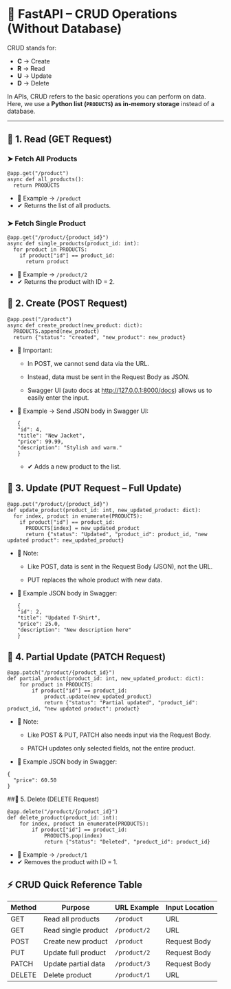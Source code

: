 # 📘 FastAPI – CRUD Operations (Without Database)

CRUD stands for:
- **C** → Create  
- **R** → Read  
- **U** → Update  
- **D** → Delete  

In APIs, CRUD refers to the basic operations you can perform on data.  
Here, we use a **Python list (`PRODUCTS`) as in-memory storage** instead of a database.  

---

## 🔹 1. Read (GET Request)

### ➤ Fetch All Products
```
@app.get("/product")
async def all_products():
  return PRODUCTS
```
* 📌 Example → `/product`
* ✔ Returns the list of all products.

### ➤ Fetch Single Product
```
@app.get("/product/{product_id}")
async def single_products(product_id: int):
  for product in PRODUCTS:
    if product["id"] == product_id:
      return product
```
* 📌 Example → `/product/2`
* ✔ Returns the product with ID = 2.

## 🔹 2. Create (POST Request)
```
@app.post("/product")
async def create_product(new_product: dict):
  PRODUCTS.append(new_product)
  return {"status": "created", "new_product": new_product}
```
* 📌 Important:

    * In POST, we cannot send data via the URL.

    * Instead, data must be sent in the Request Body as JSON.

    * Swagger UI (auto docs at http://127.0.0.1:8000/docs)  allows us to easily enter the input.

* 📌 Example → Send JSON body in Swagger UI:

    ```
    {
    "id": 4,
    "title": "New Jacket",
    "price": 99.99,
    "description": "Stylish and warm."
    }
    ```
    * ✔ Adds a new product to the list.

## 🔹 3. Update (PUT Request – Full Update)
```
@app.put("/product/{product_id}")
def update_product(product_id: int, new_updated_product: dict):
  for index, product in enumerate(PRODUCTS):
    if product["id"] == product_id:
      PRODUCTS[index] = new_updated_product
      return {"status": "Updated", "product_id": product_id, "new updated product": new_updated_product}
```
* 📌 Note:

    * Like POST, data is sent in the Request Body (JSON), not the URL.

    * PUT replaces the whole product with new data.

* 📌 Example JSON body in Swagger:

    ```
    {
    "id": 2,
    "title": "Updated T-Shirt",
    "price": 25.0,
    "description": "New description here"
    }
    ```
## 🔹 4. Partial Update (PATCH Request)
```
@app.patch("/product/{product_id}")
def partial_product(product_id: int, new_updated_product: dict):
    for product in PRODUCTS:
        if product["id"] == product_id:
            product.update(new_updated_product)
            return {"status": "Partial updated", "product_id": product_id, "new updated product": product}
```
* 📌 Note:

   *  Like POST & PUT, PATCH also needs input via the Request Body.

    * PATCH updates only selected fields, not the entire product.

* 📌 Example JSON body in Swagger:

```
{
  "price": 60.50
}
```
##🔹 5. Delete (DELETE Request)
```
@app.delete("/product/{product_id}")
def delete_product(product_id: int):
    for index, product in enumerate(PRODUCTS):
        if product["id"] == product_id:
            PRODUCTS.pop(index)
            return {"status": "Deleted", "product_id": product_id}
```
* 📌 Example → `/product/1`
* ✔ Removes the product with ID = 1.

## ⚡ CRUD Quick Reference Table

| Method  | Purpose              | URL Example   | Input Location |
|---------|----------------------|---------------|----------------|
| GET     | Read all products    | `/product`    | URL            |
| GET     | Read single product  | `/product/2`  | URL            |
| POST    | Create new product   | `/product`    | Request Body   |
| PUT     | Update full product  | `/product/2`  | Request Body   |
| PATCH   | Update partial data  | `/product/3`  | Request Body   |
| DELETE  | Delete product       | `/product/1`  | URL            |
